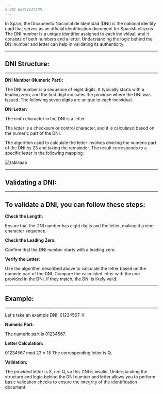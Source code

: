 ```yaml
---
# DNI EXPLICATION
---
```


In Spain, the Documento Nacional de Identidad (DNI) is the national identity card that serves as an official identification document for Spanish citizens. The DNI number is a unique 
identifier assigned to each individual, and it consists of both numbers and a letter. Understanding the logic behind the DNI number and letter can help in validating its authenticity.

---
## DNI Structure:
---

**DNI Number (Numeric Part):**

The DNI number is a sequence of eight digits.
It typically starts with a leading zero, and the first digit indicates the province where the DNI was issued.
The following seven digits are unique to each individual.

**DNI Letter:**

The ninth character in the DNI is a letter.

The letter is a checksum or control character, and it is calculated based on the numeric part of the DNI.

The algorithm used to calculate the letter involves dividing the numeric part of the DNI by 23 and taking the remainder. 
The result corresponds to a specific letter in the following mapping:


![tablaaaa](https://github.com/QuimMontane/J25-programmig-Quim/assets/144990948/7004f81d-16ce-4e02-beb6-38b4062cb83e)

---
## Validating a DNI:
---

## To validate a DNI, you can follow these steps:

**Check the Length:**

Ensure that the DNI number has eight digits and the letter, making it a nine-character sequence.

**Check the Leading Zero:**

Confirm that the DNI number starts with a leading zero.

**Verify the Letter:**

Use the algorithm described above to calculate the letter based on the numeric part of the DNI.
Compare the calculated letter with the one provided in the DNI. If they match, the DNI is likely valid.

---
## Example:
---

Let's take an example DNI: 01234567-X

**Numeric Part:**

The numeric part is 01234567.

**Letter Calculation:**

01234567 mod 23 = 18
The corresponding letter is Q.

**Validation:**

The provided letter is X, not Q, so this DNI is invalid.
Understanding the structure and logic behind the DNI number and letter allows you to perform basic validation checks to ensure the integrity of the identification document.

